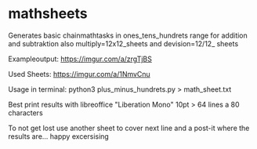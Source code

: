 # mathsheets
Generates basic chainmathtasks in ones_tens_hundrets range for addition and subtraktion also multiply=12x12_sheets and devision=12/12_ sheets

Exampleoutput: https://imgur.com/a/zrgTjBS

Used Sheets: https://imgur.com/a/1NmvCnu

Usage in terminal: python3 plus_minus_hundrets.py > math_sheet.txt

Best print results with libreoffice "Liberation Mono" 10pt > 64 lines a 80 characters

To not get lost use another sheet to cover next line and a post-it where the results are... happy excersising
